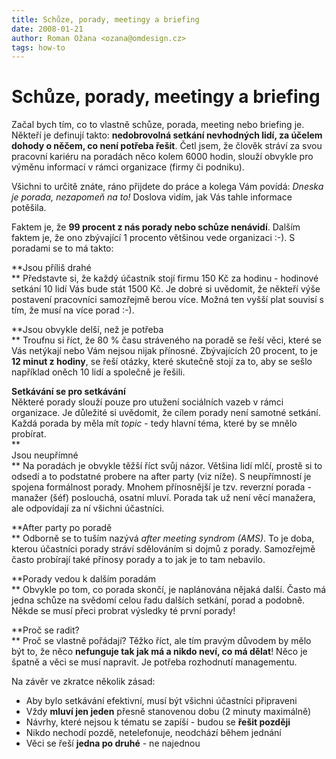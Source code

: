 ```yaml
---
title: Schůze, porady, meetingy a briefing
date: 2008-01-21
author: Roman Ožana <ozana@omdesign.cz>
tags: how-to
---
```



# Schůze, porady, meetingy a briefing

Začal bych tím, co to vlastně schůze, porada, meeting nebo briefing je. Někteří je definují takto: **nedobrovolná setkání nevhodných lidí, za účelem dohody o něčem, co není potřeba řešit**. Četl jsem, že člověk stráví za svou pracovní kariéru na poradách něco kolem 6000 hodin, slouží obvykle pro výměnu informací v rámci organizace (firmy či podniku).

Všichni to určitě znáte, ráno přijdete do práce a kolega Vám povídá: *Dneska je porada, nezapomeň na to!* Doslova vidím, jak Vás tahle informace potěšila.

Faktem je, že **99 procent z nás porady nebo schůze nenávidí**. Dalším faktem je, že ono zbývající 1 procento většinou vede organizaci :-). S poradami se to má takto:

**Jsou příliš drahé  
** Představte si, že každý účastník stojí firmu 150 Kč za hodinu - hodinové setkání 10 lidí Vás bude stát 1500 Kč. Je dobré si uvědomit, že někteří výše postavení pracovníci samozřejmě berou více. Možná ten vyšší plat souvisí s tím, že musí na více porad :-).

**Jsou obvykle delší, než je potřeba  
** Troufnu si říct, že 80 % času stráveného na poradě se řeší věci, které se Vás netýkají nebo Vám nejsou nijak přínosné. Zbývajících 20 procent, to je **12 minut z hodiny**, se řeší otázky, které skutečně stojí za to, aby se sešlo například oněch 10 lidí a společně je řešili.

**Setkávání se pro setkávání**  
 Některé porady slouží pouze pro utužení sociálních vazeb v rámci organizace. Je důležité si uvědomit, že cílem porady není samotné setkání. Každá porada by měla mít *topic* - tedy hlavní téma, které by se mnělo probírat.  
**  
 Jsou neupřímné  
** Na poradách je obvykle těžší říct svůj názor. Většina lidí mlčí, prostě si to odsedí a to podstatné probere na after party (viz níže). S neupřímností je spojena formálnost porady. Mnohem přínosnější je tzv. reverzní porada - manažer (šéf) poslouchá, osatní mluví. Porada tak už není věcí manažera, ale odpovídají za ní všichni účastníci.

**After party po poradě  
** Odborně se to tuším nazývá *after meeting syndrom (AMS)*. To je doba, kterou účastníci porady stráví sdělováním si dojmů z porady. Samozřejmě často probírají také přínosy porady a to jak je to tam nebavilo.

**Porady vedou k dalším poradám  
** Obvykle po tom, co porada skončí, je naplánována nějaká další. Často má jedna schůze na svědomí celou řadu dalších setkání, porad a podobně. Někde se musí přeci probrat výsledky té první porady!

**Proč se radit?  
** Proč se vlastně pořádají? Těžko říct, ale tím pravým důvodem by mělo být to, že něco **nefunguje tak jak má a nikdo neví, co má dělat**! Něco je špatně a věci se musí napravit. Je potřeba rozhodnutí managementu.

Na závěr ve zkratce několik zásad:

- Aby bylo setkávání efektivní, musí být všichni účastníci připraveni
- Vždy **mluví jen jeden** přesně stanovenou dobu (2 minuty maximálně)
- Návrhy, které nejsou k tématu se zapíší - budou se **řešit později**
- Nikdo nechodí pozdě, netelefonuje, neodchází během jednání
- Věci se řeší **jedna po druhé** - ne najednou